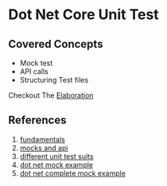 # Dot Net Core Unit Test


## Covered Concepts

* Mock test
* API calls
* Structuring Test files


Checkout The [Elaboration]("note_pages/elaboration.md")

## References

1. [fundamentals](https://docs.microsoft.com/en-us/dotnet/core/testing/)
2. [mocks and api](http://asp.net-hacker.rocks/2017/09/27/testing-aspnetcore.html)
3. [different unit test suits](http://asp.net-hacker.rocks/2017/03/31/unit-testing-with-dotnetcore.html)
4. [dot net mock example](https://docs.microsoft.com/en-us/aspnet/core/mvc/controllers/testing)
5. [dot net complete mock example](http://dotnetliberty.com/index.php/2016/02/22/moq-on-net-core/)